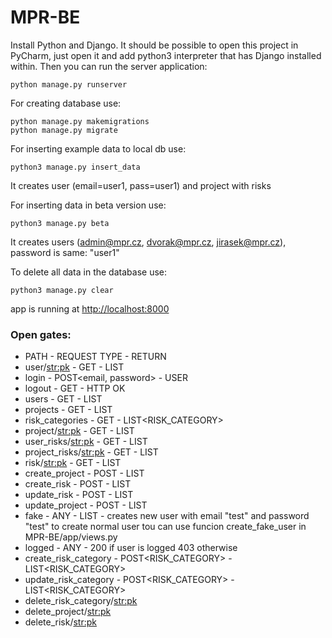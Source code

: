 # MPR-BE

Install Python and Django. It should be possible to open this project in PyCharm, just open it and add python3
interpreter that has Django installed within. Then you can run the server application:

```
python manage.py runserver
```

For creating database use:
```
python manage.py makemigrations
python manage.py migrate 
```

For inserting example data to local db use:
```
python3 manage.py insert_data
```
It creates user (email=user1, pass=user1) and project with risks

For inserting data in beta version use:
```
python3 manage.py beta
```
It creates users (admin@mpr.cz, dvorak@mpr.cz, jirasek@mpr.cz), password is same: "user1"

To delete all data in the database use:
```
python3 manage.py clear
```

app is running at <http://localhost:8000>


### Open gates:
- PATH - REQUEST TYPE - RETURN
- user/<str:pk> - GET - LIST<USER>
- login - POST<email, password> - USER
- logout - GET - HTTP OK
- users - GET - LIST<USER>
- projects - GET - LIST<PROJECT>
- risk_categories - GET - LIST<RISK_CATEGORY>
- project/<str:pk> - GET - LIST<PROJECT>
- user_risks/<str:pk> - GET - LIST<RISK>
- project_risks/<str:pk> - GET - LIST<RISK>
- risk/<str:pk> - GET - LIST<RISK>
- create_project - POST<PROJECT> - LIST<PROJECT>
- create_risk - POST<RISK> - LIST<RISK> 
- update_risk - POST<RISK> - LIST<RISK>
- update_project - POST<PROJECT> - LIST<PROJECT>
- fake - ANY - LIST<USER> - creates new user with email "test" and password "test" to create normal user tou can use 
funcion create_fake_user in MPR-BE/app/views.py
- logged - ANY - 200 if user is logged 403 otherwise
- create_risk_category - POST<RISK_CATEGORY> - LIST<RISK_CATEGORY>
- update_risk_category - POST<RISK_CATEGORY> - LIST<RISK_CATEGORY>
- delete_risk_category/<str:pk>
- delete_project/<str:pk>
- delete_risk/<str:pk>
